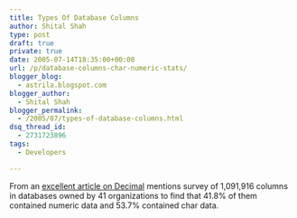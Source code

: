 ```yaml
---
title: Types Of Database Columns
author: Shital Shah
type: post
draft: true
private: true
date: 2005-07-14T18:35:00+00:00
url: /p/database-columns-char-numeric-stats/
blogger_blog:
  - astrila.blogspot.com
blogger_author:
  - Shital Shah
blogger_permalink:
  - /2005/07/types-of-database-columns.html
dsq_thread_id:
  - 2731723896
tags:
  - Developers

---
```

From an [excellent article on Decimal][1] mentions survey of 1,091,916 columns in databases owned by 41 organizations to find that 41.8% of them contained numeric data and 53.7% contained char data.

 [1]: http://www2.hursley.ibm.com/decimal/decifaq1.html